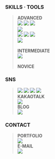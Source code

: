 ### **SKILLS · TOOLS**
> **ADVANCED**<br>
> <img src="https://img.shields.io/badge/html5-E34F26?style=flat-square&logo=HTML5&logoColor=white"/> <img src="https://img.shields.io/badge/CSS3-1572B6?style=flat-square&logo=CSS3&logoColor=white"/> <img src="https://img.shields.io/badge/jQuery-0769AD?style=flat-square&logo=jQuery&logoColor=white"/>　
> <br><img src="https://img.shields.io/badge/JavaScript-F7DF1E?style=flat-square&logo=JavaScript&logoColor=black"/>
> <br><img src="https://img.shields.io/badge/AdobeXD-FF61F6?style=flat-square&logo=AdobeXD&logoColor=white"/> <img src="https://img.shields.io/badge/AdobeIllustrator-FF9A00?style=flat-square&logo=AdobeIllustrator&logoColor=white"/> <img src="https://img.shields.io/badge/AdobePhotoshop-31A8FF?style=flat-square&logo=AdobePhotoshop&logoColor=white"/>
> <br><img src="https://img.shields.io/badge/GitHub-181717?style=flat-square&logo=GitHub&logoColor=white"/>
> <br><br>**INTERMEDIATE**<br> <img src="https://img.shields.io/badge/AdobeInDesign-FF3366?style=flat-square&logo=AdobeInDesign&logoColor=white"/>
> <br><br>**NOVICE**<br>


### **SNS**
> <a href="http://twitter.com/soonitz1" target="_blank"><img src="https://img.shields.io/badge/@soonitz1-1DA1F2?style=flat-square&logo=Twitter&logoColor=white"/></a> <a href="http://www.facebook.com/soonitz" target="_blank"><img src="https://img.shields.io/badge/soonitz-1877F2?style=flat-square&logo=Facebook&logoColor=white"/></a> <a href="http://www.linkedin.com/in/soonitz/" target="_blank"><img src="https://img.shields.io/badge/soonitz-0A66C2?style=flat-square&logo=LinkedIn&logoColor=white"/></a> <a href="http://www.instagram.com/soonitz/" target="_blank"><img src="https://img.shields.io/badge/soonitz-E4405F?style=flat-square&logo=Instagram&logoColor=white"/></a>
> <br>**KAKAOTALK**<br>
> <a href="http://open.kakao.com/o/sSWDrYgd" target="_blank"><img src="https://img.shields.io/badge/SoonitzOpenChat-FFCD00?style=flat-square&logo=KakaoTalk&logoColor=black"/></a>
> <br>**BLOG**<br>
> <a href="http://velog.io/@soonitz777" target="_blank"><img src="https://img.shields.io/badge/Soonitz777-20c997?style=flat-square&logo=Vimeo&logoColor=white"/></a>

  
### **CONTACT**
> **PORTFOLIO**<br>
> <a href="http://soonitz.com" target="_blank"><img src="https://img.shields.io/badge/soonitz.com-EA4AAA?style=flat-square&logo=GitHubSponsors&logoColor=white"/></a><br>
> **E-MAIL**<br>
> <a href="mailto:soonitz777@gmail.com" target="_blank"><img src="https://img.shields.io/badge/soonitz777@gmail.com-EA4335?style=flat-square&logo=Gmail&logoColor=white"/></a><br>
